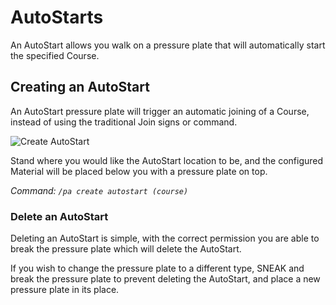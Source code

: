 AutoStarts
======

An AutoStart allows you walk on a pressure plate that will automatically start the specified Course.

## Creating an AutoStart

An AutoStart pressure plate will trigger an automatic joining of a Course, instead of using the traditional Join signs or command.

![Create AutoStart](https://i.imgur.com/jIEpcFy.png "Create AutoStart")

Stand where you would like the AutoStart location to be, and the configured Material will be placed below you with a pressure plate on top.

_Command: `/pa create autostart (course)`_  

### Delete an AutoStart

Deleting an AutoStart is simple, with the correct permission you are able to break the pressure plate which will delete the AutoStart.

If you wish to change the pressure plate to a different type, SNEAK and break the pressure plate to prevent deleting the AutoStart, and place a new pressure plate in its place.
